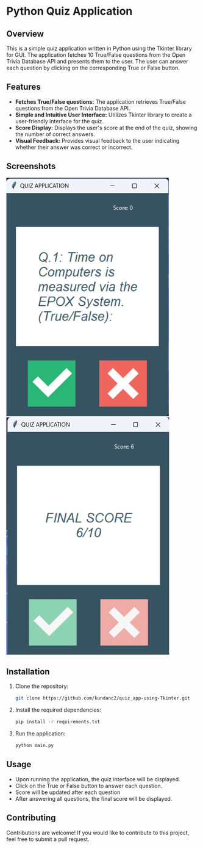 # Python Quiz Application

## Overview

This is a simple quiz application written in Python using the Tkinter library for GUI. The application fetches 10 True/False questions from the Open Trivia Database API and presents them to the user. The user can answer each question by clicking on the corresponding True or False button.

## Features

- **Fetches True/False questions:** The application retrieves True/False questions from the Open Trivia Database API.
- **Simple and Intuitive User Interface:** Utilizes Tkinter library to create a user-friendly interface for the quiz.
- **Score Display:** Displays the user's score at the end of the quiz, showing the number of correct answers.
- **Visual Feedback:** Provides visual feedback to the user indicating whether their answer was correct or incorrect.


## Screenshots
![Screenshot 1](screenshots/start.png)
![Screenshot 2](screenshots/end.png)

## Installation

1. Clone the repository:

    ```bash
    git clone https://github.com/kundanc2/quiz_app-using-Tkinter.git
    ```

2. Install the required dependencies:

    ```bash
    pip install -r requirements.txt
    ```

3. Run the application:

    ```bash
    python main.py
    ```

## Usage

- Upon running the application, the quiz interface will be displayed.
- Click on the True or False button to answer each question.
- Score will be updated after each question
- After answering all questions, the final score will be displayed.

## Contributing

Contributions are welcome! If you would like to contribute to this project, feel free to submit a pull request.
